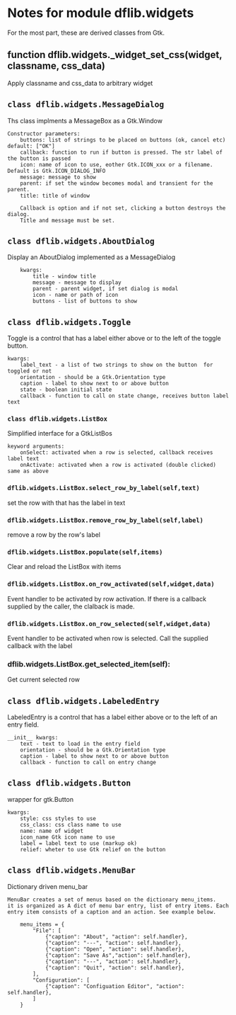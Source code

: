 # Notes for module dflib.widgets

For the most part, these are derived classes from Gtk. 

## function dflib.widgets._widget_set_css(widget, classname, css_data)
Apply classname and css_data to arbitrary widget
	

## `class dflib.widgets.MessageDialog`
Ths class implments a MessageBox as a Gtk.Window

	Constructor parameters:
		buttons: list of strings to be placed on buttons (ok, cancel etc) default: ["OK"]
		callback: function to run if button is pressed. The str label of the button is passed
		icon: name of icon to use, eother Gtk.ICON_xxx or a filename. Default is Gtk.ICON_DIALOG_INFO
		message: message to show
		parent: if set the window becomes modal and transient for the parent. 
		title: title of window

		Callback is option and if not set, clicking a button destroys the dialog. 
		Title and message must be set.
	

## `class dflib.widgets.AboutDialog`
 Display an AboutDialog implemented as a MessageDialog

		kwargs:
			title - window title
			message - message to display
			parent - parent widget, if set dialog is modal
			icon - name or path of icon 
			buttons - list of buttons to show
	

## `class dflib.widgets.Toggle`
Toggle is a control that has a label either above or to the left of the toggle button. 

	kwargs:
		label_text - a list of two strings to show on the button  for toggled or not
		orientation - should be a Gtk.Orientation type
		caption - label to show next to or above button
		state - boolean initial state
		callback - function to call on state change, receives button label text
	

### `class dflib.widgets.ListBox`
Simplified interface for a GtkListBos

	keyword arguments:
		onSelect: activated when a row is selected, callback receives label text
		onActivate: activated when a row is activated (double clicked) same as above
	

### `dflib.widgets.ListBox.select_row_by_label(self,text)`
set the row with that has the label in text
		

### `dflib.widgets.ListBox.remove_row_by_label(self,label)`
remove a row by the row's label
		

### `dflib.widgets.ListBox.populate(self,items)`
Clear and reload the ListBox with items
		

### `dflib.widgets.ListBox.on_row_activated(self,widget,data)`
Event handler to be activated by row activation. If there is a callback supplied by the 
caller, the clalback is made.
		

### `dflib.widgets.ListBox.on_row_selected(self,widget,data)`
Event handler to be activated when row is selected. Call the supplied callback with the label
		

### dflib.widgets.ListBox.get_selected_item(self):
Get current selected row 

## `class dflib.widgets.LabeledEntry`
LabeledEntry is a control that has a label either above or to the left of an entry field.

	__init__ kwargs:
		text - text to load in the entry field
		orientation - should be a Gtk.Orientation type
		caption - label to show next to or above button
		callback - function to call on entry change
	

## `class dflib.widgets.Button`
wrapper for gtk.Button

	kwargs:
		style: css styles to use
		css_class: css class name to use
		name: name of widget
		icon_name Gtk icon name to use
		label = label text to use (markup ok)
		relief: wheter to use Gtk relief on the button
	

## `class dflib.widgets.MenuBar`
Dictionary driven menu_bar

	MenuBar creates a set of menus based on the dictionary menu_items. 
	it is organized as A dict of menu bar entry, list of entry items. Each
	entry item consists of a caption and an action. See example below. 

		menu_items = {
			"File": [
				{"caption": "About", "action": self.handler},
				{"caption": "---", "action": self.handler},
				{"caption": "Open", "action": self.handler},
				{"caption": "Save As","action": self.handler},
				{"caption": "---", "action": self.handler},
				{"caption": "Quit", "action": self.handler},
			], 
			"Configuration": [
				{"caption": "Configuation Editor", "action": self.handler},
			]
		}


	
